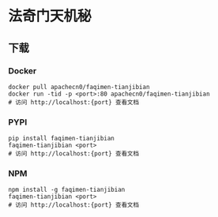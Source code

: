 # 法奇门天机秘

## 下载

### Docker

```
docker pull apachecn0/faqimen-tianjibian
docker run -tid -p <port>:80 apachecn0/faqimen-tianjibian
# 访问 http://localhost:{port} 查看文档
```

### PYPI

```
pip install faqimen-tianjibian
faqimen-tianjibian <port>
# 访问 http://localhost:{port} 查看文档
```

### NPM

```
npm install -g faqimen-tianjibian
faqimen-tianjibian <port>
# 访问 http://localhost:{port} 查看文档
```
